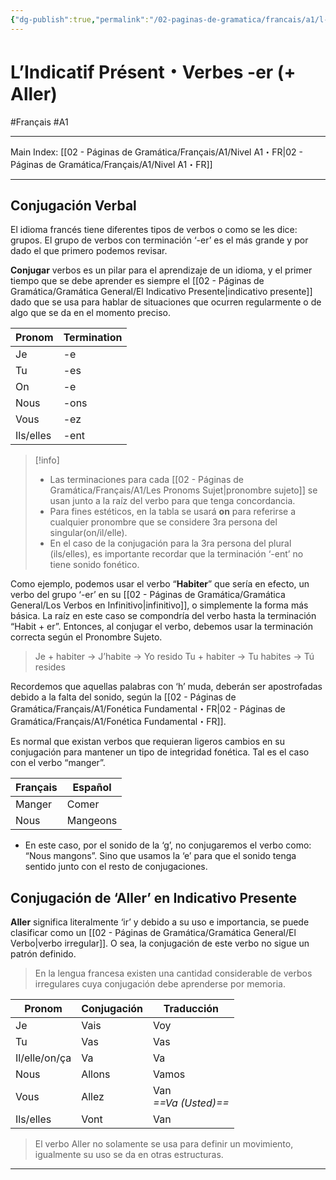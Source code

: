 ```yaml
---
{"dg-publish":true,"permalink":"/02-paginas-de-gramatica/francais/a1/l-indicatif-present-verbes-er-aller/"}
---
```


# L’Indicatif Présent・Verbes -er (+ Aller)
#Français #A1
___
Main Index: [[02 - Páginas de Gramática/Français/A1/Nivel A1・FR\|02 - Páginas de Gramática/Français/A1/Nivel A1・FR]]
___
## Conjugación Verbal
El idioma francés tiene diferentes tipos de verbos o como se les dice: grupos. 
El grupo de verbos con terminación ‘-er’ es el más grande y por dado el que primero podemos revisar.

**Conjugar** verbos es un pilar para el aprendizaje de un idioma, y el primer tiempo que se debe aprender es siempre el [[02 - Páginas de Gramática/Gramática General/El Indicativo Presente\|indicativo presente]] dado que se usa para hablar de situaciones que ocurren regularmente o de algo que se da en el momento preciso.

| Pronom    | Termination |
| --------- | ----------- |
| Je        | -e          |
| Tu        | -es         |
| On        | -e          |
| Nous      | -ons        |
| Vous      | -ez         |
| Ils/elles | -ent        |

> [!info] 
> - Las terminaciones para cada [[02 - Páginas de Gramática/Français/A1/Les Pronoms Sujet\|pronombre sujeto]] se usan junto a la raíz del verbo para que tenga concordancia.
> - Para fines estéticos, en la tabla se usará **on** para referirse a cualquier pronombre que se considere 3ra persona del singular(on/il/elle).
> - En el caso de la conjugación para la 3ra persona del plural (ils/elles), es importante recordar que la terminación ‘-ent’ no tiene sonido fonético.

Como ejemplo, podemos usar el verbo “**Habiter**” que sería en efecto, un verbo del grupo ‘-er’ en su [[02 - Páginas de Gramática/Gramática General/Los Verbos en Infinitivo\|infinitivo]], o simplemente la forma más básica.
La raíz en este caso se compondría del verbo hasta la terminación “Habit + er”. Entonces, al conjugar el verbo, debemos usar la terminación correcta según el Pronombre Sujeto.
> Je + habiter → J’habite → Yo resido
> Tu + habiter → Tu habites → Tú resides

Recordemos que aquellas palabras con ‘h’ muda, deberán ser apostrofadas debido a la falta del sonido, según la [[02 - Páginas de Gramática/Français/A1/Fonética Fundamental・FR\|02 - Páginas de Gramática/Français/A1/Fonética Fundamental・FR]].

Es normal que existan verbos que requieran ligeros cambios en su conjugación para mantener un tipo de integridad fonética. Tal es el caso con el verbo “manger”.

| Français | Español  |
| -------- | -------- |
| Manger   | Comer    |
| Nous     | Mangeons |
- En este caso, por el sonido de la ‘g’, no conjugaremos el verbo como: “Nous mangons”. Sino que usamos la ‘e’ para que el sonido tenga sentido junto con el resto de conjugaciones.

## Conjugación de ‘Aller’ en Indicativo Presente
**Aller** significa literalmente ‘ir’ y debido a su uso e importancia, se puede clasificar como un [[02 - Páginas de Gramática/Gramática General/El Verbo\|verbo irregular]]. O sea, la conjugación de este verbo no sigue un patrón definido.
>En la lengua francesa existen una cantidad considerable de verbos irregulares cuya conjugación debe aprenderse por memoria.

| Pronom        | Conjugación | Traducción                  |
| ------------- | ----------- | --------------------------- |
| Je            | Vais        | Voy                         |
| Tu            | Vas         | Vas                         |
| Il/elle/on/ça | Va          | Va                          |
| Nous          | Allons      | Vamos                       |
| Vous          | Allez       | Van    <br>_==Va (Usted)==_ |
| Ils/elles     | Vont        | Van                         |
> El verbo Aller no solamente se usa para definir un movimiento, igualmente su uso se da en otras estructuras.

___